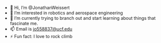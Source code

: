 - 👋 Hi, I’m @JonathanWeissert
- 👀 I’m interested in robotics and aerospace engineering
- 🌱 I’m currently trying to branch out and start learning about things that fascinate me.
- 📫 Email is jo558837@ucf.edu
- ⚡ Fun fact: I love to rock climb

<!---
JonathanWeissert/JonathanWeissert is a ✨ special ✨ repository because its `README.md` (this file) appears on your GitHub profile.
You can click the Preview link to take a look at your changes.
--->
